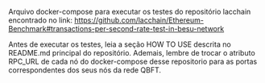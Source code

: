 Arquivo docker-compose para executar os testes do repositório lacchain encontrado no link: 
https://github.com/lacchain/Ethereum-Benchmark#transactions-per-second-rate-test-in-besu-network

Antes de executar os testes, leia a seção HOW TO USE descrita no README.md principal do repositório.
Ademais, lembre de trocar o atributo RPC_URL de cada nó do docker-compose desse repositorio para as portas correspondentes dos seus nós da rede QBFT.